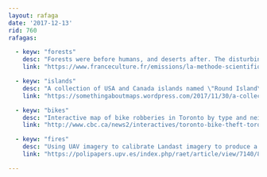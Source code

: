 ```yaml
---
layout: rafaga
date: '2017-12-13'
rid: 760
rafagas:

  - keyw: "forests"
    desc: "Forests were before humans, and deserts after. The disturbing regression of primal forests"
    link: "https://www.franceculture.fr/emissions/la-methode-scientifique/linquietant-recul-des-forets-primaires"

  - keyw: "islands"
    desc: "A collection of USA and Canada islands named \"Round Island\" even some of them are not round at all. Poster available."
    link: "https://somethingaboutmaps.wordpress.com/2017/11/30/a-collection-of-round-islands/"

  - keyw: "bikes"
    desc: "Interactive map of bike robberies in Toronto by type and neighborhood between 2014 and 2016"
    link: "http://www.cbc.ca/news2/interactives/toronto-bike-theft-toronto-2014-2016/index.html"

  - keyw: "fires"
    desc: "Using UAV imagery to calibrate Landast imagery to produce a better fire severity index"
    link: "https://polipapers.upv.es/index.php/raet/article/view/7140/8978"

---
```


